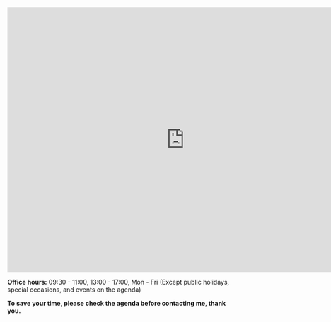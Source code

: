 <iframe src="https://calendar.google.com/calendar/embed?height=600&wkst=2&ctz=Asia%2FHong_Kong&bgcolor=%23ffffff&hl=en&src=bm15amlhbmdAZ21haWwuY29t&src=ZW4uaG9uZ19rb25nI2hvbGlkYXlAZ3JvdXAudi5jYWxlbmRhci5nb29nbGUuY29t&color=%23039BE5&color=%230B8043" style="border-width:0" width="800" height="600" frameborder="0" scrolling="no"></iframe>


**Office hours:** 09:30 - 11:00, 13:00 - 17:00, Mon - Fri (Except public holidays, special occasions, and events on the agenda)

**To save your time, please check the agenda before contacting me, thank you.**
